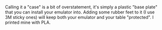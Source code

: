 Calling it a "case" is a bit of overstatement, it's simply a plastic "base plate" that you can install your emulator into. Adding some rubber feet to it (I use 3M sticky ones) will keep both your emulator and your table "protected". I printed mine with PLA.
